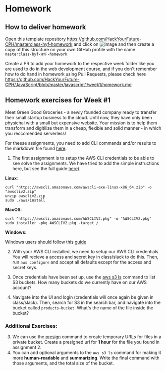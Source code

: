 # Homework

## How to deliver homework

Open this template repository https://github.com/HackYourFuture-CPH/masterclass-hyf-homework and click on ![image](https://user-images.githubusercontent.com/6642037/115988976-3796da80-a5bc-11eb-9184-554a2218b2ae.png) and then create a copy of this structure on your own GitHub profile with the name `masterclass-hyf-HYF-homework`

Create a PR to add your homework to the respective week folder like you are used to do in the web development course, and if you don't remember how to do hand in homework using Pull Requests, please check here https://github.com/HackYourFuture-CPH/JavaScript/blob/master/javascript1/week1/homework.md

## Homework exercises for Week #1
Meet Green Good Groceries - a newly founded company ready to transfer their small startup business to the cloud. Until now, they have only been physichal with a small but expensive website. Your mission is to help them transform and digitilize them in a cheap, flexible and solid manner - in which you reccomended serverless!

For theese assignments, you need to add CLI commands and/or results to the markdown file found [here](https://github.com/HackYourFuture-CPH/hyf-serverless-course/blob/main/week1/materials/homework/assignments.md).

1. The first assignment is to setup the AWS CLI credentials to be able to see solve the assignments. We have tried to add the simple instructions here, but see the full guide [here](https://docs.aws.amazon.com/cli/latest/userguide/install-cliv2.html)). 

**Linux**: 
```
curl "https://awscli.amazonaws.com/awscli-exe-linux-x86_64.zip" -o "awscliv2.zip"
unzip awscliv2.zip
sudo ./aws/install
````

**MacOS**:
```
curl "https://awscli.amazonaws.com/AWSCLIV2.pkg" -o "AWSCLIV2.pkg"
sudo installer -pkg AWSCLIV2.pkg -target /
```

**Windows**: 

Windows users should follow this [guide](https://docs.aws.amazon.com/cli/latest/userguide/install-cliv2-windows.html)

2. With your AWS CLI installed, we need to setup our AWS CLI credentials. You will recieve a access and secret key in class/slack to do this. Then, run `aws configure` and accept all defaults except for the access and secret keys. 

3. Once credentials have been set up, use the [aws s3 ls](https://docs.aws.amazon.com/cli/latest/reference/s3/ls.html) command to list S3 buckets. How many buckets do we currently have on our AWS account? 
4. Navigate into the UI and login (credentials will once again be given in class/slack). Then, search for S3 in the search bar, and navigate into the bucket called `products-bucket`. What's the name of the file inside the bucket?

### Additional Exercises:

3. We can use the [presign](https://docs.aws.amazon.com/cli/latest/reference/s3/presign.html) command to create temporary URLs for files in a private bucket. Create a presigned url for **1 hour** for the file you found in assignment 2. 
4. You can add optional arguments to the `aws s3 ls` command for making it more **human-readable** and **summarizing**. Write the final command with those arguments, and the total size of the bucket.
